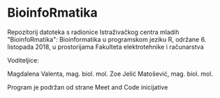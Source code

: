 # BioinfoRmatika


Repozitorij datoteka s radionice Istraživačkog centra mladih "BioinfoRmatika": Bioinformatika u programskom jeziku R, održane 6. listopada 2018, u prostorijama Fakulteta elektrotehnike i računarstva

Voditeljice:

Magdalena Valenta, mag. biol. mol.
Zoe Jelić Matošević, mag. biol. mol.

Program je podržan od strane Meet and Code inicijative
